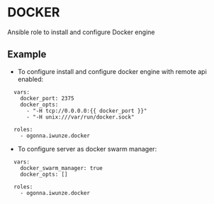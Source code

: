 DOCKER
=====

Ansible role to install and configure Docker engine


## Example

- To configure install and configure docker engine with remote api enabled:

```
  vars:
    docker_port: 2375
    docker_opts:
      - "-H tcp://0.0.0.0:{{ docker_port }}"
      - "-H unix:///var/run/docker.sock"

  roles:
    - ogonna.iwunze.docker
```


- To configure server as docker swarm manager:

```
  vars:
    docker_swarm_manager: true
    docker_opts: []

  roles:
    - ogonna.iwunze.docker
```
